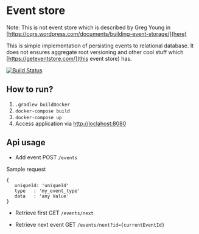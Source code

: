 # Event store

Note: This is not event store which is described by Greg Young in 
[https://cqrs.wordpress.com/documents/building-event-storage/](here)

This is simple implementation of persisting events to relational database. 
It does not ensures aggregate root versioning and other cool stuff which [https://geteventstore.com/](this event store) has.
 
[![Build Status](https://travis-ci.org/modestukasai/event-store.svg?branch=master)](https://travis-ci.org/modestukasai/event-store)

## How to run?

1. `.gradlew buildDocker`
2. `docker-compose build`
3. `docker-compose up`
4. Access application via [http://loclahost:8080](http://loclahost:8080)

## Api usage

* Add event POST `/events` 

Sample request
```
{
   uniqueId: 'uniqueId'
   type   : 'my_event_type'
   data   : 'any Value'
}
```

* Retrieve first GET `/events/next`

* Retrieve next event GET `/events/next?id={currentEventId}` 